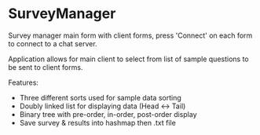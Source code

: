 # SurveyManager

Survey manager main form with client forms, press 'Connect' on each form to connect to a chat server. 

Application allows for main client to select from list of sample questions to be sent to client forms.

Features:
- Three different sorts used for sample data sorting
- Doubly linked list for displaying data (Head <-> Tail)
- Binary tree with pre-order, in-order, post-order display
- Save survey & results into hashmap then .txt file
